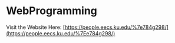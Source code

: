 # WebProgramming

Visit the Website Here: [https://people.eecs.ku.edu/%7e784g298/](https://people.eecs.ku.edu/%7Ee784g298/)
